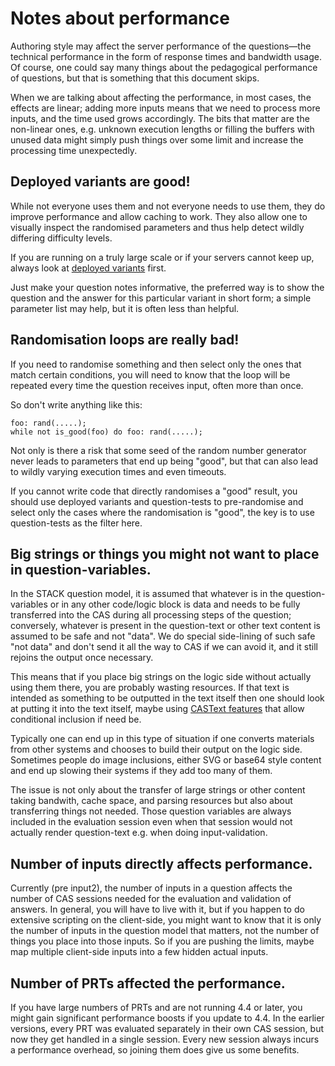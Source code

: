 # Notes about performance

Authoring style may affect the server performance of the questions—the technical performance in the form of response times and bandwidth usage. Of course, one could say many things about the pedagogical performance of questions, but that is something that this document skips.

When we are talking about affecting the performance, in most cases, the effects are linear; adding more inputs means that we need to process more inputs, and the time used grows accordingly. The bits that matter are the non-linear ones, e.g. unknown execution lengths or filling the buffers with unused data might simply push things over some limit and increase the processing time unexpectedly.

## Deployed variants are good!

While not everyone uses them and not everyone needs to use them, they do improve performance and allow caching to work. They also allow one to visually inspect the randomised parameters and thus help detect wildly differing difficulty levels.

If you are running on a truly large scale or if your servers cannot keep up, always look at [deployed variants](Deploying.md) first.

Just make your question notes informative, the preferred way is to show the question and the answer for this particular variant in short form; a simple parameter list may help, but it is often less than helpful.

## Randomisation loops are really bad!

If you need to randomise something and then select only the ones that match certain conditions, you will need to know that the loop will be repeated every time the question receives input, often more than once.

So don't write anything like this:

	foo: rand(.....);
	while not is_good(foo) do foo: rand(.....);

Not only is there a risk that some seed of the random number generator never leads to parameters that end up being "good", but that can also lead to wildly varying execution times and even timeouts.

If you cannot write code that directly randomises a "good" result, you should use deployed variants and question-tests to pre-randomise and select only the cases where the randomisation is "good", the key is to use question-tests as the filter here.

## Big strings or things you might not want to place in question-variables.

In the STACK question model, it is assumed that whatever is in the question-variables or in any other code/logic block is data and needs to be fully transferred into the CAS during all processing steps of the question; conversely, whatever is present in the question-text or other text content is assumed to be safe and not "data". We do special side-lining of such safe "not data" and don't send it all the way to CAS if we can avoid it, and it still rejoins the output once necessary.

This means that if you place big strings on the logic side without actually using them there, you are probably wasting resources. If that text is intended as something to be outputted in the text itself then one should look at putting it into the text itself, maybe using [CASText features](../Authoring/Question_blocks/index.md) that allow conditional inclusion if need be.

Typically one can end up in this type of situation if one converts materials from other systems and chooses to build their output on the logic side. Sometimes people do image inclusions, either SVG or base64 style content and end up slowing their systems if they add too many of them.

The issue is not only about the transfer of large strings or other content taking bandwith, cache space, and parsing resources but also about transferring things not needed. Those question variables are always included in the evaluation session even when that session would not actually render question-text e.g. when doing input-validation.

## Number of inputs directly affects performance.

Currently (pre input2), the number of inputs in a question affects the number of CAS sessions needed for the evaluation and validation of answers. In general, you will have to live with it, but if you happen to do extensive scripting on the client-side, you might want to know that it is only the number of inputs in the question model that matters, not the number of things you place into those inputs. So if you are pushing the limits, maybe map multiple client-side inputs into a few hidden actual inputs.

## Number of PRTs affected the performance.

If you have large numbers of PRTs and are not running 4.4 or later, you might gain significant performance boosts if you update to 4.4. In the earlier versions, every PRT was evaluated separately in their own CAS session, but now they get handled in a single session. Every new session always incurs a performance overhead, so joining them does give us some benefits. 